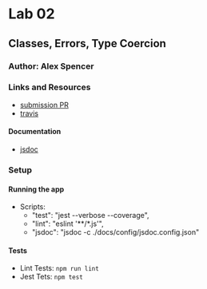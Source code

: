 # Lab 02

## Classes, Errors, Type Coercion

### Author: Alex Spencer

### Links and Resources
* [submission PR]()
* [travis]()

#### Documentation
* [jsdoc]()

### Setup

#### Running the app

- Scripts:
  * "test": "jest --verbose --coverage",
  * "lint": "eslint '**/*.js'",
  * "jsdoc": "jsdoc -c ./docs/config/jsdoc.config.json"
  
#### Tests
- Lint Tests: `npm run lint`
- Jest Tets: `npm test`
